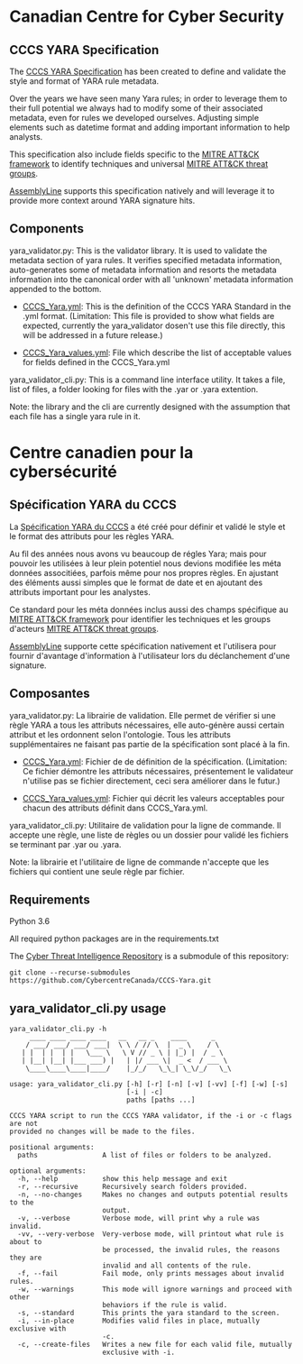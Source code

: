 # Canadian Centre for Cyber Security

## CCCS YARA Specification

The [CCCS YARA Specification](https://github.com/CybercentreCanada/CCCS-YARA-Validator/blob/master/CCCS_Yara.yml) has been created to define and validate the style and format of YARA rule metadata. 

Over the years we have seen many Yara rules; in order to leverage them to their full potential we always had to modify some of their associated metadata, even for rules we developed ourselves. Adjusting simple elements such as datetime format and adding important information to help analysts.

This specification also include fields specific to the [MITRE ATT&CK framework](https://attack.mitre.org/matrices/enterprise/) to identify techniques and universal [MITRE ATT&CK threat groups](https://attack.mitre.org/groups/).

[AssemblyLine](https://www.cyber.gc.ca/en/assemblyline) supports this specification natively and will leverage it to provide more context around YARA signature hits.

## Components

yara_validator.py:		This is the validator library. It is used to validate the metadata section of yara rules. It verifies specified metadata information, auto-generates some of metadata information and resorts the metadata information into the canonical order with all 'unknown' metadata information appended to the bottom.

- [CCCS_Yara.yml](https://github.com/CybercentreCanada/CCCS-YARA-Validator/blob/master/CCCS_Yara.yml):        This is the definition of the CCCS YARA Standard in the .yml format. (Limitation: This file is provided to show what fields are expected, currently the yara_validator dosen't use this file directly, this will be addressed in a future release.)

- [CCCS_Yara_values.yml](https://github.com/CybercentreCanada/CCCS-YARA-Validator/blob/master/CCCS_Yara_values.yml): File which describe the list of acceptable values for fields defined in the CCCS_Yara.yml

yara_validator_cli.py:	This is a command line interface utility. It takes a file, list of files, a folder looking for files with the .yar or .yara extention. 

Note: the library and the cli are currently designed with the assumption that each file has a single yara rule in it.

# Centre canadien pour la cybersécurité

## Spécification YARA du CCCS

La [Spécification YARA du CCCS](https://github.com/CybercentreCanada/CCCS-YARA-Validator/blob/master/CCCS_Yara.yml) a été créé pour définir et validé le style et le format des attributs pour les règles YARA. 

Au fil des années nous avons vu beaucoup de régles Yara; mais pour pouvoir les utilisées à leur plein potentiel nous devions modifiée les méta données associtiées, parfois même pour nos propres règles. En ajustant des éléments aussi simples que le format de date et en ajoutant des attributs important pour les analystes.

Ce standard pour les méta données inclus aussi des champs spécifique au [MITRE ATT&CK framework](https://attack.mitre.org/matrices/enterprise/) pour identifier les techniques et les groups d'acteurs [MITRE ATT&CK threat groups](https://attack.mitre.org/groups/).

[AssemblyLine](https://www.cyber.gc.ca/en/assemblyline) supporte cette spécification nativement et l'utilisera pour fournir d'avantage d'information à l'utilisateur lors du déclanchement d'une signature.

## Composantes

yara_validator.py:		La librairie de validation. Elle permet de vérifier si une règle YARA a tous les attributs nécessaires, elle auto-génère aussi certain attribut et les ordonnent selon l'ontologie. Tous les attributs supplémentaires ne faisant pas partie de la spécification sont placé à la fin.

- [CCCS_Yara.yml](https://github.com/CybercentreCanada/CCCS-YARA-Validator/blob/master/CCCS_Yara.yml):        Fichier de de définition de la spécification. (Limitation: Ce fichier démontre les attributs nécessaires, présentement le validateur n'utilise pas se fichier directement, ceci sera améliorer dans le futur.)

- [CCCS_Yara_values.yml](https://github.com/CybercentreCanada/CCCS-YARA-Validator/blob/master/CCCS_Yara_values.yml): Fichier qui décrit les valeurs acceptables pour chacun des attributs définit dans CCCS_Yara.yml.

yara_validator_cli.py:	Utilitaire de validation pour la ligne de commande. Il accepte une règle, une liste de règles ou un dossier pour validé les fichiers se terminant par .yar ou .yara.  

Note:  la librairie et l'utilitaire de ligne de commande n'accepte que les fichiers qui contient une seule règle par fichier.


## Requirements

Python 3.6

All required python packages are in the requirements.txt

The [Cyber Threat Intelligence Repository](https://github.com/mitre/cti) is a submodule of this repository:
```
git clone --recurse-submodules https://github.com/CybercentreCanada/CCCS-Yara.git
 ```
 
## yara_validator_cli.py usage

```
yara_validator_cli.py -h 
     ____ ____ ____ ____   __   __ _    ____      _    
    / ___/ ___/ ___/ ___|  \ \ / // \  |  _ \    / \   
   | |  | |  | |   \___ \   \ V // _ \ | |_) |  / _ \  
   | |__| |__| |___ ___) |   | |/ ___ \|  _ <  / ___ \ 
    \____\____\____|____/    |_/_/   \_\_| \_\/_/   \_\ 
    
usage: yara_validator_cli.py [-h] [-r] [-n] [-v] [-vv] [-f] [-w] [-s]
                             [-i | -c]
                             paths [paths ...]

CCCS YARA script to run the CCCS YARA validator, if the -i or -c flags are not
provided no changes will be made to the files.

positional arguments:
  paths                A list of files or folders to be analyzed.

optional arguments:
  -h, --help           show this help message and exit
  -r, --recursive      Recursively search folders provided.
  -n, --no-changes     Makes no changes and outputs potential results to the
                       output.
  -v, --verbose        Verbose mode, will print why a rule was invalid.
  -vv, --very-verbose  Very-verbose mode, will printout what rule is about to
                       be processed, the invalid rules, the reasons they are
                       invalid and all contents of the rule.
  -f, --fail           Fail mode, only prints messages about invalid rules.
  -w, --warnings       This mode will ignore warnings and proceed with other
                       behaviors if the rule is valid.
  -s, --standard       This prints the yara standard to the screen.
  -i, --in-place       Modifies valid files in place, mutually exclusive with
                       -c.
  -c, --create-files   Writes a new file for each valid file, mutually
                       exclusive with -i.
  ```
